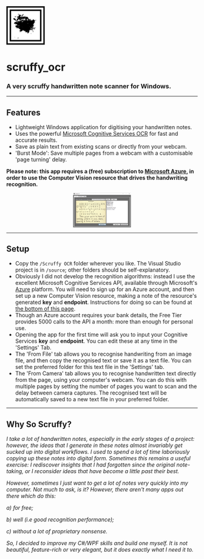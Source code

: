 <img src="https://raw.githubusercontent.com/bonfiredog/scruffy_ocr/main/icons/window_icon.png" width="20%" height="20%" />

# scruffy_ocr
### A very scruffy handwritten note scanner for Windows.
<hr />

## Features

- Lightweight Windows application for digitising your handwritten notes.
- Uses the powerful [Microsoft Cognitive Services OCR](https://azure.microsoft.com/en-us/services/cognitive-services/computer-vision/) for fast and accurate results.
- Save as plain text from existing scans or directly from your webcam.
- 'Burst Mode': Save multiple pages from a webcam with a customisable 'page turning' delay.

**Please note: this app requires a (free) subscription to [Microsoft Azure](https://portal.azure.com/#home), in order to use the Computer Vision resource that drives the handwriting recognition.**

<img src="https://github.com/bonfiredog/scruffy_ocr/blob/main/samples/sample_2.png" width="30%" height="30%" style="display:block; margin:0 auto" />

<hr />

## Setup

- Copy the `/Scruffy OCR` folder wherever you like. The Visual Studio project is in `/source`; other folders should be self-explanatory.
- Obviously I did not develop the recognition algorithms: instead I use the excellent Microsoft Cognitive Services API, available through Microsoft's [Azure](https://portal.azure.com/#home) platform. You will need to sign up for an Azure account, and then set up a new Computer Vision resource, making a note of the resource's generated **key** and **endpoint**. Instructions for doing so can be found at [the bottom of this page](https://azure.microsoft.com/en-us/services/cognitive-services/computer-vision/#pricing). 
- Though an Azure account requires your bank details, the Free Tier provides 5000 calls to the API a month: more than enough for personal use.
- Opening the app for the first time will ask you to input your Cognitive Services **key** and **endpoint**. You can edit these at any time in the 'Settings' Tab.
- The 'From File' tab allows you to recognise handwriting from an image file, and then copy the recognised text or save it as a text file. You can set the preferred folder for this text file in the 'Settings' tab. 
- The 'From Camera' tab allows you to recognise handwritten text directly from the page, using your computer's webcam. You can do this with multiple pages by setting the number of pages you want to scan and the delay between camera captures. The recognised text will be automatically saved to a new text file in your preferred folder.

<hr />

## Why So Scruffy?

*I take a lot of handwritten notes, especially in the early stages of a project: however, the ideas that I generate in these notes almost invariably get sucked up into digital workflows. I used to spend a lot of time laboriously copying up these notes into digital form. Sometimes this remains a useful exercise: I rediscover insights that I had forgotten since the original note-taking, or I reconsider ideas that have become a little past their best.*

*However, sometimes I just want to get a lot of notes very quickly into my computer. Not much to ask, is it? However, there aren't many apps out there which do this:*

*a) for free;*

*b) well (i.e good recognition performance);*

*c) without a lot of proprietary nonsense.*

*So, I decided to improve my C#/WPF skills and build one myself. It is not beautiful, feature-rich or very elegant, but it does exactly what I need it to.*
